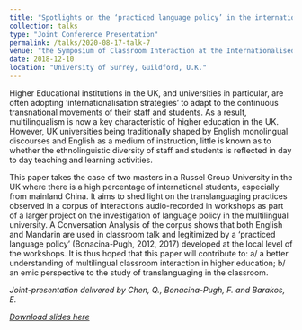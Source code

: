 ```yaml
---
title: "Spotlights on the ‘practiced language policy’ in the international university: a case study of multilingual interaction in higher education"
collection: talks
type: "Joint Conference Presentation"
permalink: /talks/2020-08-17-talk-7
venue: "the Symposium of Classroom Interaction at the Internationalised University"
date: 2018-12-10
location: "University of Surrey, Guildford, U.K."
---
```


Higher Educational institutions in the UK, and universities in particular, are often adopting ‘internationalisation strategies’ to adapt to the continuous transnational movements of their staff and students. As a result, multilingualism is now a key characteristic of higher education in the UK. However, UK universities being traditionally shaped by English monolingual discourses and English as a medium of instruction, little is known as to whether the ethnolinguistic diversity of staff and students is reflected in day to day teaching and learning activities. 

This paper takes the case of two masters in a Russel Group University in the UK where there is a high percentage of international students, especially from mainland China. It aims to shed light on the translanguaging practices observed in a corpus of interactions audio-recorded in workshops as part of a larger project on the investigation of language policy in the multilingual university. A Conversation Analysis of the corpus shows that both English and Mandarin are used in classroom talk and legitimized by a ‘practiced language policy’ (Bonacina-Pugh, 2012, 2017) developed at the local level of the workshops. It is thus hoped that this paper will contribute to: a/ a better understanding of multilingual classroom interaction in higher education; b/ an emic perspective to the study of translanguaging in the classroom.

<i>Joint-presentation delivered by Chen, Q., Bonacina-Pugh, F. and Barakos, E.<i/>

[Download slides here](http://adachenqi.github.io/files/talk7.pdf)
